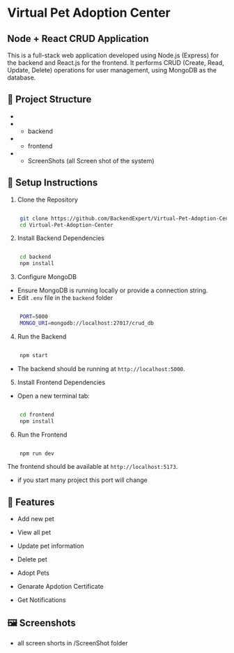 # Virtual Pet Adoption Center

## Node + React CRUD Application

This is a full-stack web application developed using Node.js (Express) for the backend and React.js for the frontend. It performs CRUD (Create, Read, Update, Delete) operations for user management, using MongoDB as the database.

## 📂 Project Structure

-
- - backend
- - frontend
- - ScreenShots (all Screen shot of the system)


## 🚀 Setup Instructions
1. Clone the Repository

```bash

    git clone https://github.com/BackendExpert/Virtual-Pet-Adoption-Center.git
    cd Virtual-Pet-Adoption-Center

```

2. Install Backend Dependencies

```bash

    cd backend
    npm install


```

3. Configure MongoDB

- Ensure MongoDB is running locally or provide a connection string.
- Edit `.env` file in the `backend` folder

```bash

    PORT=5000
    MONGO_URI=mongodb://localhost:27017/crud_db

```

4. Run the Backend

```bash

    npm start


```

- The backend should be running at `http://localhost:5000`.


5. Install Frontend Dependencies

- Open a new terminal tab:

```bash

    cd frontend
    npm install

```

6. Run the Frontend

```bash

    npm run dev

```

The frontend should be available at `http://localhost:5173`.
- if you start many project this port will change



## 🔧 Features
- Add new pet

- View all pet

- Update pet information

- Delete pet

- Adopt Pets

- Genarate Apdotion Certificate

- Get Notifications 


## 🖼️ Screenshots

- all screen shorts in /ScreenShot folder
